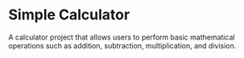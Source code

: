 # Simple Calculator

A calculator project that allows users to perform basic mathematical operations such as addition, subtraction, multiplication, and division.

